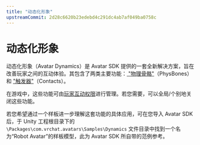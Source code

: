 ```yaml
---
title: "动态化形象"
upstreamCommit: 2d28c6620b23edebd4c291dc4ab7af049ba0758c
---
```


# 动态化形象

动态化形象（Avatar Dynamics）是 Avatar SDK 提供的一套全新解决方案，旨在改善玩家之间的互动体验。其包含了两类主要功能：[ "物理骨骼"](/creators.vrchat.com/avatars/avatar-dynamics/physbones)（PhysBones）和 ["触发器"](/creators.vrchat.com/avatars/avatar-dynamics/contacts)（Contacts）。

在游戏中，这些功能可由[玩家互动权限](/docs.vrchat.com/docs/permissions-and-settings)进行管理。若您需要，可以全局/个别地关闭这些功能。

若您希望通过一个样板进一步理解这套功能的具体应用，可在您导入 Avatar SDK 后，于 Unity 工程根目录下的 `\Packages\com.vrchat.avatars\Samples\Dynamics` 文件目录中找到一个名为“Robot Avatar”的样板模型，此为 Avatar SDK 所自带的范例参考。
